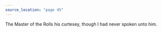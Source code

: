 ```yaml
---
source_location: "page 45"
---
```

The Master of the Rolls his curtesey, though I had never spoken unto him.
